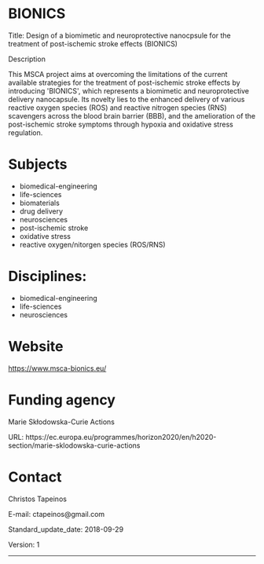 # BIONICS

Title: Design of a biomimetic and neuroprotective nanocpsule for the treatment of post-ischemic stroke effects (BIONICS)

<p> Description <p> 
This MSCA project aims at overcoming the limitations of the current available strategies for the treatment of  post-ischemic stroke effects by introducing 'BIONICS', which represents a biomimetic and neuroprotective delivery nanocapsule.  Its novelty lies to the enhanced delivery of various reactive oxygen species (ROS) and reactive nitrogen species (RNS) scavengers across the blood brain barrier (BBB), and the amelioration of the post-ischemic stroke symptoms through hypoxia and oxidative stress regulation.


# Subjects
  - biomedical-engineering
  - life-sciences
  - biomaterials
  - drug delivery
  - neurosciences
  - post-ischemic stroke
  - oxidative stress
  - reactive oxygen/nitorgen species (ROS/RNS)
  
# Disciplines:
  - biomedical-engineering
  - life-sciences
  - neurosciences

# Website
https://www.msca-bionics.eu/

# Funding agency
 <p> Marie Skłodowska-Curie Actions <p>
 <p> URL: https://ec.europa.eu/programmes/horizon2020/en/h2020-section/marie-sklodowska-curie-actions <p>

# Contact
Christos Tapeinos
<p> E-mail: ctapeinos@gmail.com <p>
<p> Standard_update_date: 2018-09-29 <p>
<p> Version: 1 <p>

 
 
---
